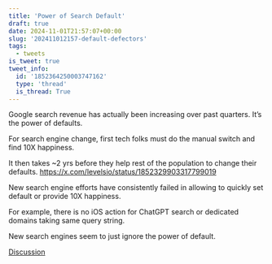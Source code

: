 ```yaml
---
title: 'Power of Search Default'
draft: true
date: 2024-11-01T21:57:07+00:00
slug: '202411012157-default-defectors'
tags:
  - tweets
is_tweet: true
tweet_info:
  id: '1852364250003747162'
  type: 'thread'
  is_thread: True
---
```




Google search revenue has actually been increasing over past quarters. It’s the power of defaults.

For search engine change, first tech folks must do the manual switch and find 10X happiness.

It then takes ~2 yrs before they help rest of the population to change their defaults. <https://x.com/levelsio/status/1852329903317799019>

New search engine efforts have consistently failed in allowing to quickly set default or provide 10X happiness.

For example, there is no iOS action for ChatGPT search or dedicated domains taking same query string.

New search engines seem to just ignore the power of default.

[Discussion](https://x.com/sytelus/status/1852364250003747162)
